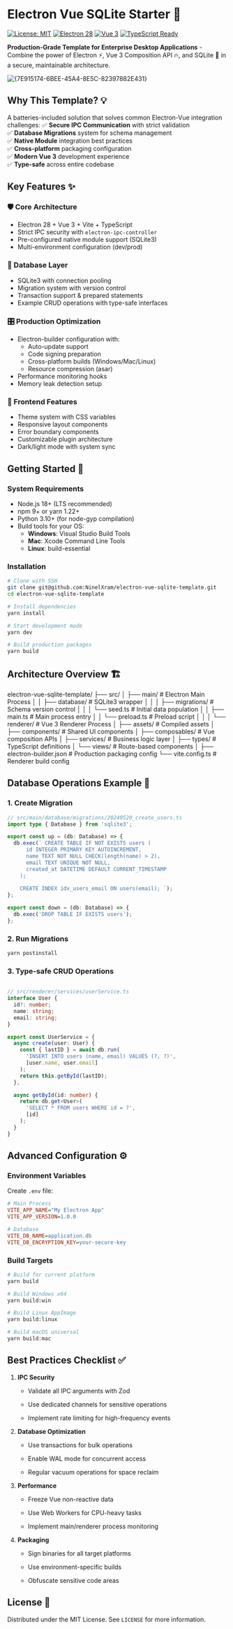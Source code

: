 

# Electron Vue SQLite Starter 🚀

[![License: MIT](https://img.shields.io/badge/License-MIT-blue.svg)](https://opensource.org/licenses/MIT)
[![Electron 28](https://img.shields.io/badge/Electron-28-9FEAF9.svg?logo=electron)](https://www.electronjs.org)
[![Vue 3](https://img.shields.io/badge/Vue-3-4FC08D.svg?logo=vuedotjs)](https://vuejs.org)
[![TypeScript Ready](https://img.shields.io/badge/TypeScript-Ready-3178C6.svg?logo=typescript)](https://www.typescriptlang.org)

**Production-Grade Template for Enterprise Desktop Applications** - Combine the power of Electron ⚡, Vue 3 Composition API 🔥, and SQLite 💾 in a secure, maintainable architecture.

![{7E915174-6BEE-45A4-8E5C-82397882E431}](https://github.com/user-attachments/assets/a7928531-a4bc-4c9b-91df-ff7fc8aa7ebb)


## Why This Template? 💡

A batteries-included solution that solves common Electron-Vue integration challenges:
✅ **Secure IPC Communication** with strict validation  
✅ **Database Migrations** system for schema management  
✅ **Native Module** integration best practices  
✅ **Cross-platform** packaging configuration  
✅ **Modern Vue 3** development experience  
✅ **Type-safe** across entire codebase

## Key Features ✨

### 🛡️ Core Architecture
- Electron 28 + Vue 3 + Vite + TypeScript 
- Strict IPC security with `electron-ipc-controller`
- Pre-configured native module support (SQLite3)
- Multi-environment configuration (dev/prod)

### 💾 Database Layer
- SQLite3 with connection pooling
- Migration system with version control
- Transaction support & prepared statements
- Example CRUD operations with type-safe interfaces

### 🎛️ Production Optimization
- Electron-builder configuration with:
  - Auto-update support
  - Code signing preparation
  - Cross-platform builds (Windows/Mac/Linux)
  - Resource compression (asar)
- Performance monitoring hooks
- Memory leak detection setup

### 🎨 Frontend Features
- Theme system with CSS variables
- Responsive layout components
- Error boundary components
- Customizable plugin architecture
- Dark/light mode with system sync

## Getting Started 🚀

### System Requirements
- Node.js 18+ (LTS recommended)
- npm 9+ or yarn 1.22+
- Python 3.10+ (for node-gyp compilation)
- Build tools for your OS:
  - **Windows**: Visual Studio Build Tools
  - **Mac**: Xcode Command Line Tools
  - **Linux**: build-essential

### Installation
```bash
# Clone with SSH
git clone git@github.com:NinelXram/electron-vue-sqlite-template.git
cd electron-vue-sqlite-template

# Install dependencies
yarn install

# Start development mode
yarn dev

# Build production packages
yarn build
```
## Architecture Overview 🏗️

electron-vue-sqlite-template/
├── src/
│   ├── main/	# Electron Main Process
│   │   ├── database/	# SQLite3 wrapper
│   │   │   ├── migrations/	# Schema version control
│   │   │   └── seed.ts	# Initial data population
│   │   ├── main.ts	# Main process entry
│   │   └── preload.ts	# Preload script
│   │
│   └── renderer/	# Vue 3 Renderer Process
│       ├── assets/	# Compiled assets
│       ├── components/	# Shared UI components
│       ├── composables/	# Vue composition APIs
│       ├── services/	# Business logic layer
│       ├── types/	# TypeScript definitions
│       └── views/	# Route-based components
│
├── electron-builder.json	# Production packaging config
└── vite.config.ts	# Renderer build config

## Database Operations Example 💾

### 1. Create Migration

```typescript
// src/main/database/migrations/20240520_create_users.ts
import type { Database } from 'sqlite3';

export const up = (db: Database) => {
  db.exec(` CREATE TABLE IF NOT EXISTS users (
      id INTEGER PRIMARY KEY AUTOINCREMENT,
      name TEXT NOT NULL CHECK(length(name) > 2),
      email TEXT UNIQUE NOT NULL,
      created_at DATETIME DEFAULT CURRENT_TIMESTAMP
    );
    
    CREATE INDEX idx_users_email ON users(email); `);
};

export const down = (db: Database) => {
  db.exec('DROP TABLE IF EXISTS users');
};
```

### 2. Run Migrations

```bash
yarn postinstall
```
### 3. Type-safe CRUD Operations

```typescript

// src/renderer/services/userService.ts
interface User {
  id?: number;
  name: string;
  email: string;
}

export const UserService = {
  async create(user: User) {
    const { lastID } = await db.run(
      'INSERT INTO users (name, email) VALUES (?, ?)',
      [user.name, user.email]
    );
    return this.getById(lastID);
  },

  async getById(id: number) {
    return db.get<User>(
      'SELECT * FROM users WHERE id = ?',
      [id]
    );
  }
}
```

## Advanced Configuration ⚙️

### Environment Variables

Create  `.env`  file:

```ini
# Main Process
VITE_APP_NAME="My Electron App"
VITE_APP_VERSION=1.0.0

# Database
VITE_DB_NAME=application.db
VITE_DB_ENCRYPTION_KEY=your-secure-key
```

### Build Targets

```bash
# Build for current platform
yarn build

# Build Windows x64
yarn build:win

# Build Linux AppImage
yarn build:linux

# Build macOS universal
yarn build:mac
```

## Best Practices Checklist ✅

1.  **IPC Security**
    
    -   Validate all IPC arguments with Zod
        
    -   Use dedicated channels for sensitive operations
        
    -   Implement rate limiting for high-frequency events
        
2.  **Database Optimization**
    
    -   Use transactions for bulk operations
        
    -   Enable WAL mode for concurrent access
        
    -   Regular vacuum operations for space reclaim
        
3.  **Performance**
    
    -   Freeze Vue non-reactive data
        
    -   Use Web Workers for CPU-heavy tasks
        
    -   Implement main/renderer process monitoring
        
4.  **Packaging**
    
    -   Sign binaries for all target platforms
        
    -   Use environment-specific builds
        
    -   Obfuscate sensitive code areas

## License 📄

Distributed under the MIT License. See  `LICENSE`  for more information.
